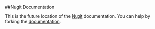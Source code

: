 ##Nugit Documentation

This is the future location of the [Nugit](http://nugit.org) documentation. You can help by forking the [documentation](https://github.com/Buildstarted/Nugit-Documentation).